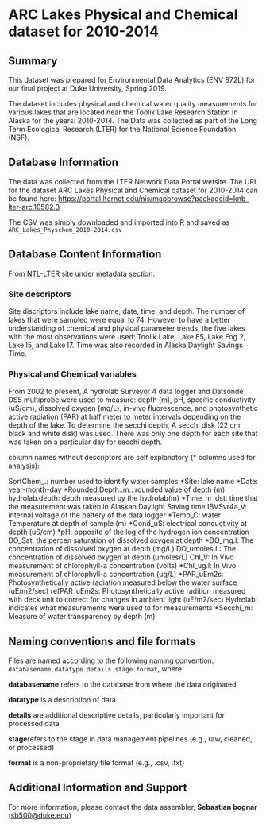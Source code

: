 # ARC Lakes Physical and Chemical dataset for 2010-2014

## Summary

This dataset was prepared for Environmental Data Analytics (ENV 872L) for our final project at Duke University, Spring 2019. 

The dataset includes physical and chemical water quality measurements for various lakes that are located near the Toolik Lake Research Station in Alaska for the years: 2010-2014. The Data was collected as part of the Long Term Ecological Research (LTER) for the National Science Foundation (NSF).

## Database Information

The data was collected from the LTER Network Data Portal wetsite. The URL for the dataset ARC Lakes Physical and Chemical dataset for 2010-2014 can be found here: https://portal.lternet.edu/nis/mapbrowse?packageid=knb-lter-arc.10582.3

The CSV was simply downloaded and imported into R and saved as `ARC_Lakes_Physchem_2010-2014.csv`

## Database Content Information

From NTL-LTER site under metadata section:

### Site descriptors 

Site discriptors include lake name, date, time, and depth. The number of lakes that were sampled were equal to 74. However to have a better understanding of chemical and physical parameter trends, the five lakes with the most observations were used: Toolik Lake, Lake E5, Lake Fog 2, Lake I5, and Lake I7. Time was also recorded in Alaska Daylight Savings Time. 


### Physical and Chemical variables 

From 2002 to present, A hydrolab Surveyor 4 data logger and Datsonde DS5 multiprobe were used to measure: depth (m), pH, specific conductivity (uS/cm), dissolved oxygen (mg/L), in-vivo fluorescence, and photosynthetic active radiation (PAR) at half meter to meter intervals depending on the depth of the lake. To determine the secchi depth, A secchi disk (22 cm black and white disk) was used. There was only one depth for each site that was taken on a particular day for secchi depth.

column names without descriptors are self explanatory (* columns used for analysis):

SortChem_.: number used to identify water samples
*Site: lake name 
*Date: year-month-day
*Rounded.Depth..m.: rounded value of depth (m)
hydrolab.depth: depth measured by the hydrolab(m)
*Time_hr_dst: time that the measurement was taken in Alaskan Daylight Saving time
IBVSvr4a_V: internal voltage of the battery of the data logger
*Temp_C: water Temperature at depth of sample (m)
*Cond_uS: electrical conductivity at depth (uS/cm)
*pH: opposite of the log of the hydrogen ion concentration
DO_Sat: the percen saturation of dissolved oxygen at depth
*DO_mg.l: The concentration of dissolved oxygen at depth (mg/L)
DO_umoles.L: The concentration of dissolved oxygen at depth (umoles/L)
Chl_V: In Vivo measurement of chlorophyll-a concentration (volts)
*Chl_ug.l: In Vivo measurement of chlorophyll-a concentration (ug/L)
*PAR_uEm2s: Photosynthetically active radiation measured below the water surface (uE/m2/sec)
refPAR_uEm2s: Photosynthetically active radition measured with deck unit to correct for changes in ambient light (uE/m2/sec)
Hydrolab: indicates what measurements were used to for measurements
*Secchi_m: Measure of water transparency by depth (m)


## Naming conventions and file formats
Files are named according to the following naming convention: `databasename.datatype.details.stage.format`, where: 

**databasename** refers to the database from where the data originated

**datatype** is a description of data 

**details** are additional descriptive details, particularly important for processed data 

**stage**refers to the stage in data management pipelines (e.g., raw, cleaned, or processed)

**format** is a non-proprietary file format (e.g., .csv, .txt)

## Additional Information and Support
For more information, please contact the data assembler, **Sebastian bognar** (sb500@duke.edu)






